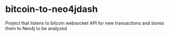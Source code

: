 # bitcoin-to-neo4jdash
Project that listens to bitcoin websocket API for new transactions and stores them to Neo4j to be analyzed
